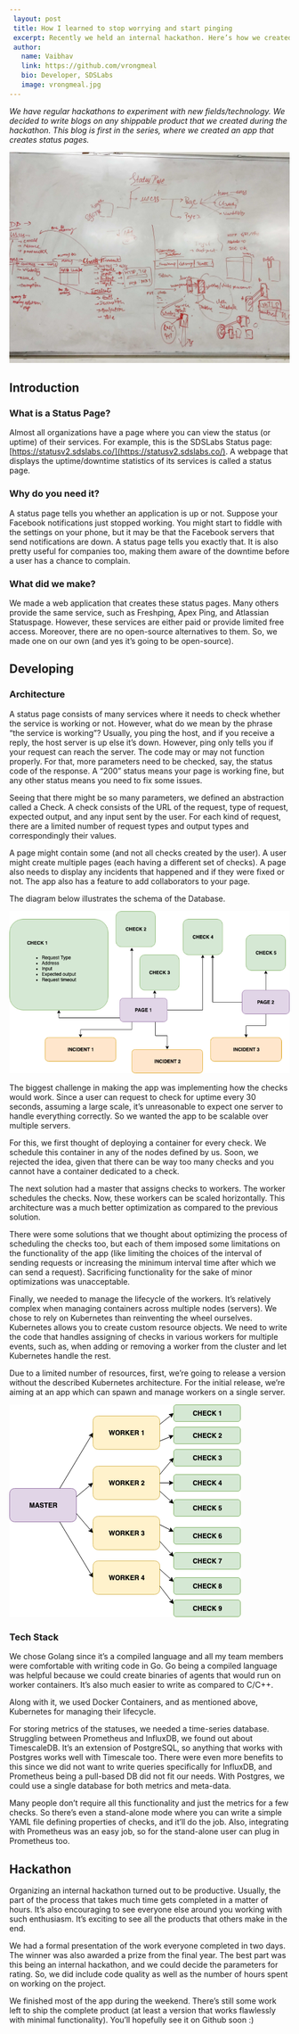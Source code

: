```yaml
---
 layout: post
 title: How I learned to stop worrying and start pinging
 excerpt: Recently we held an internal hackathon. Here’s how we created an app that creates status pages.
 author:
   name: Vaibhav
   link: https://github.com/vrongmeal
   bio: Developer, SDSLabs
   image: vrongmeal.jpg
---
```


*We have regular hackathons to experiment with new fields/technology. We decided to write blogs on any shippable product that we created during the hackathon. This blog is first in the series, where we created an app that creates status pages.*

![Whiteboard](/images/posts/status/whiteboard.jpg)

## Introduction

### What is a Status Page?

Almost all organizations have a page where you can view the status (or uptime) of their services. For example, this is the SDSLabs Status page: [https://statusv2.sdslabs.co/](https://statusv2.sdslabs.co/). A webpage that displays the uptime/downtime statistics of its services is called a status page.

### Why do you need it?

A status page tells you whether an application is up or not. Suppose your Facebook notifications just stopped working. You might start to fiddle with the settings on your phone, but it may be that the Facebook servers that send notifications are down. A status page tells you exactly that. It is also pretty useful for companies too, making them aware of the downtime before a user has a chance to complain.

### What did we make?

We made a web application that creates these status pages. Many others provide the same service, such as Freshping, Apex Ping, and Atlassian Statuspage. However, these services are either paid or provide limited free access. Moreover, there are no open-source alternatives to them. So, we made one on our own (and yes it’s going to be open-source).

## Developing

### Architecture

A status page consists of many services where it needs to check whether the service is working or not. However, what do we mean by the phrase “the service is working”? Usually, you ping the host, and if you receive a reply, the host server is up else it’s down. However, ping only tells you if your request can reach the server. The code may or may not function properly. For that, more parameters need to be checked, say, the status code of the response. A “200” status means your page is working fine, but any other status means you need to fix some issues.

Seeing that there might be so many parameters, we defined an abstraction called a Check. A check consists of the URL of the request, type of request, expected output, and any input sent by the user. For each kind of request, there are a limited number of request types and output types and correspondingly their values.

A page might contain some (and not all checks created by the user). A user might create multiple pages (each having a different set of checks). A page also needs to display any incidents that happened and if they were fixed or not. The app also has a feature to add collaborators to your page.

The diagram below illustrates the schema of the Database.

![Status Schema](/images/posts/status/status-schema.png)

The biggest challenge in making the app was implementing how the checks would work. Since a user can request to check for uptime every 30 seconds, assuming a large scale, it’s unreasonable to expect one server to handle everything correctly. So we wanted the app to be scalable over multiple servers.

For this, we first thought of deploying a container for every check. We schedule this container in any of the nodes defined by us. Soon, we rejected the idea, given that there can be way too many checks and you cannot have a container dedicated to a check.

The next solution had a master that assigns checks to workers. The worker schedules the checks. Now, these workers can be scaled horizontally. This architecture was a much better optimization as compared to the previous solution.

There were some solutions that we thought about optimizing the process of scheduling the checks too, but each of them imposed some limitations on the functionality of the app (like limiting the choices of the interval of sending requests or increasing the minimum interval time after which we can send a request). Sacrificing functionality for the sake of minor optimizations was unacceptable.

Finally, we needed to manage the lifecycle of the workers. It’s relatively complex when managing containers across multiple nodes (servers). We chose to rely on Kubernetes than reinventing the wheel ourselves. Kubernetes allows you to create custom resource objects. We need to write the code that handles assigning of checks in various workers for multiple events, such as, when adding or removing a worker from the cluster and let Kubernetes handle the rest.

Due to a limited number of resources, first, we’re going to release a version without the described Kubernetes architecture. For the initial release, we’re aiming at an app which can spawn and manage workers on a single server.

![Master-Worker](/images/posts/status/master-worker.png)

### Tech Stack

We chose Golang since it’s a compiled language and all my team members were comfortable with writing code in Go. Go being a compiled language was helpful because we could create binaries of agents that would run on worker containers. It’s also much easier to write as compared to C/C++.

Along with it, we used Docker Containers, and as mentioned above, Kubernetes for managing their lifecycle.

For storing metrics of the statuses, we needed a time-series database. Struggling between Prometheus and InfluxDB, we found out about TimescaleDB. It’s an extension of PostgreSQL, so anything that works with Postgres works well with Timescale too. There were even more benefits to this since we did not want to write queries specifically for InfluxDB, and Prometheus being a pull-based DB did not fit our needs. With Postgres, we could use a single database for both metrics and meta-data.

Many people don’t require all this functionality and just the metrics for a few checks. So there’s even a stand-alone mode where you can write a simple YAML file defining properties of checks, and it’ll do the job. Also, integrating with Prometheus was an easy job, so for the stand-alone user can plug in Prometheus too.

## Hackathon

Organizing an internal hackathon turned out to be productive. Usually, the part of the process that takes much time gets completed in a matter of hours. It’s also encouraging to see everyone else around you working with such enthusiasm. It’s exciting to see all the products that others make in the end.

We had a formal presentation of the work everyone completed in two days. The winner was also awarded a prize from the final year. The best part was this being an internal hackathon, and we could decide the parameters for rating. So, we did include code quality as well as the number of hours spent on working on the project.

We finished most of the app during the weekend. There’s still some work left to ship the complete product (at least a version that works flawlessly with minimal functionality). You’ll hopefully see it on Github soon :)
